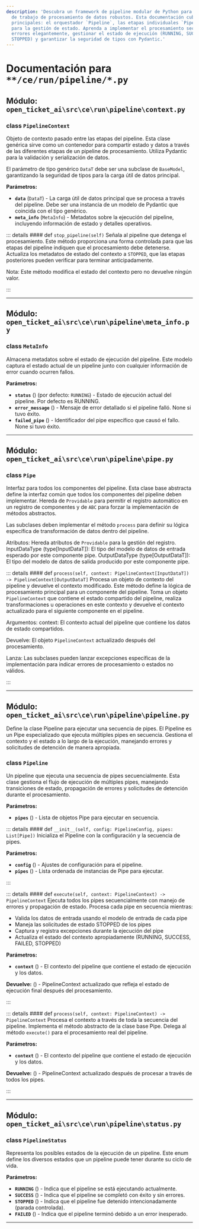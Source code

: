 ```yaml
---
description: 'Descubra un framework de pipeline modular de Python para construir flujos
  de trabajo de procesamiento de datos robustos. Esta documentación cubre los componentes
  principales: el orquestador `Pipeline`, las etapas individuales `Pipe` y el `PipelineContext`
  para la gestión de estado. Aprenda a implementar el procesamiento secuencial, manejar
  errores elegantemente, gestionar el estado de ejecución (RUNNING, SUCCESS, FAILED,
  STOPPED) y garantizar la seguridad de tipos con Pydantic.'
---
```

# Documentación para `**/ce/run/pipeline/*.py`

## Módulo: `open_ticket_ai\src\ce\run\pipeline\context.py`


### <span style='text-info'>class</span> `PipelineContext`

Objeto de contexto pasado entre las etapas del pipeline.
Esta clase genérica sirve como un contenedor para compartir estado y datos a través
de las diferentes etapas de un pipeline de procesamiento. Utiliza Pydantic para la validación
y serialización de datos.

El parámetro de tipo genérico `DataT` debe ser una subclase de `BaseModel`,
garantizando la seguridad de tipos para la carga útil de datos principal.

**Parámetros:**

- **`data`** (`DataT`) - La carga útil de datos principal que se procesa a través del pipeline.
Debe ser una instancia de un modelo de Pydantic que coincida con el tipo genérico.
- **`meta_info`** (`MetaInfo`) - Metadatos sobre la ejecución del pipeline, incluyendo
información de estado y detalles operativos.


::: details #### <Badge type="info" text="method"/> <span class='text-warning'>def</span> `stop_pipeline(self)`
Señala al pipeline que detenga el procesamiento.
Este método proporciona una forma controlada para que las etapas del pipeline indiquen
que el procesamiento debe detenerse. Actualiza los metadatos de estado del contexto
a `STOPPED`, que las etapas posteriores pueden verificar para terminar anticipadamente.

Nota:
    Este método modifica el estado del contexto pero no devuelve ningún valor.

:::


---

## Módulo: `open_ticket_ai\src\ce\run\pipeline\meta_info.py`


### <span style='text-info'>class</span> `MetaInfo`

Almacena metadatos sobre el estado de ejecución del pipeline.
Este modelo captura el estado actual de un pipeline junto con cualquier información
de error cuando ocurren fallos.

**Parámetros:**

- **`status`** () (por defecto: `RUNNING`) - Estado de ejecución actual del pipeline. Por defecto es RUNNING.
- **`error_message`** () - Mensaje de error detallado si el pipeline falló. None si tuvo éxito.
- **`failed_pipe`** () - Identificador del pipe específico que causó el fallo. None si tuvo éxito.


---

## Módulo: `open_ticket_ai\src\ce\run\pipeline\pipe.py`


### <span style='text-info'>class</span> `Pipe`

Interfaz para todos los componentes del pipeline.
Esta clase base abstracta define la interfaz común que todos los componentes
del pipeline deben implementar. Hereda de `Providable`
para permitir el registro automático en un registro de componentes y de `ABC`
para forzar la implementación de métodos abstractos.

Las subclases deben implementar el método `process` para definir su lógica específica
de transformación de datos dentro del pipeline.

Atributos:
    Hereda atributos de `Providable` para la gestión del registro.
    InputDataType (type[InputDataT]): El tipo del modelo de datos de entrada 
        esperado por este componente pipe.
    OutputDataType (type[OutputDataT]): El tipo del modelo de datos de salida 
        producido por este componente pipe.


::: details #### <Badge type="info" text="method"/> <span class='text-warning'>def</span> `process(self, context: PipelineContext[InputDataT]) -> PipelineContext[OutputDataT]`
Procesa un objeto de contexto del pipeline y devuelve el contexto modificado.
Este método define la lógica de procesamiento principal para un componente del pipeline.
Toma un objeto `PipelineContext` que contiene el estado compartido del pipeline,
realiza transformaciones u operaciones en este contexto y devuelve el
contexto actualizado para el siguiente componente en el pipeline.

Argumentos:
    context: El contexto actual del pipeline que contiene los datos de estado compartidos.

Devuelve:
    El objeto `PipelineContext` actualizado después del procesamiento.

Lanza:
    Las subclases pueden lanzar excepciones específicas de la implementación para
    indicar errores de procesamiento o estados no válidos.

:::


---

## Módulo: `open_ticket_ai\src\ce\run\pipeline\pipeline.py`

Define la clase Pipeline para ejecutar una secuencia de pipes.
El Pipeline es un Pipe especializado que ejecuta múltiples pipes en secuencia. Gestiona el contexto
y el estado a lo largo de la ejecución, manejando errores y solicitudes de detención de manera apropiada.

### <span style='text-info'>class</span> `Pipeline`

Un pipeline que ejecuta una secuencia de pipes secuencialmente.
Esta clase gestiona el flujo de ejecución de múltiples pipes, manejando transiciones de estado,
propagación de errores y solicitudes de detención durante el procesamiento.

**Parámetros:**

- **`pipes`** () - Lista de objetos Pipe para ejecutar en secuencia.


::: details #### <Badge type="info" text="method"/> <span class='text-warning'>def</span> `__init__(self, config: PipelineConfig, pipes: List[Pipe])`
Inicializa el Pipeline con la configuración y la secuencia de pipes.

**Parámetros:**

- **`config`** () - Ajustes de configuración para el pipeline.
- **`pipes`** () - Lista ordenada de instancias de Pipe para ejecutar.

:::


::: details #### <Badge type="info" text="method"/> <span class='text-warning'>def</span> `execute(self, context: PipelineContext) -> PipelineContext`
Ejecuta todos los pipes secuencialmente con manejo de errores y propagación de estado.
Procesa cada pipe en secuencia mientras:
- Valida los datos de entrada usando el modelo de entrada de cada pipe
- Maneja las solicitudes de estado STOPPED de los pipes
- Captura y registra excepciones durante la ejecución del pipe
- Actualiza el estado del contexto apropiadamente (RUNNING, SUCCESS, FAILED, STOPPED)

**Parámetros:**

- **`context`** () - El contexto del pipeline que contiene el estado de ejecución y los datos.

**Devuelve:** () - PipelineContext actualizado que refleja el estado de ejecución final después del procesamiento.

:::


::: details #### <Badge type="info" text="method"/> <span class='text-warning'>def</span> `process(self, context: PipelineContext) -> PipelineContext`
Procesa el contexto a través de toda la secuencia del pipeline.
Implementa el método abstracto de la clase base Pipe. Delega al
método `execute()` para el procesamiento real del pipeline.

**Parámetros:**

- **`context`** () - El contexto del pipeline que contiene el estado de ejecución y los datos.

**Devuelve:** () - PipelineContext actualizado después de procesar a través de todos los pipes.

:::


---

## Módulo: `open_ticket_ai\src\ce\run\pipeline\status.py`


### <span style='text-info'>class</span> `PipelineStatus`

Representa los posibles estados de la ejecución de un pipeline.
Este enum define los diversos estados que un pipeline puede tener durante su ciclo de vida.

**Parámetros:**

- **`RUNNING`** () - Indica que el pipeline se está ejecutando actualmente.
- **`SUCCESS`** () - Indica que el pipeline se completó con éxito y sin errores.
- **`STOPPED`** () - Indica que el pipeline fue detenido intencionadamente (parada controlada).
- **`FAILED`** () - Indica que el pipeline terminó debido a un error inesperado.


---